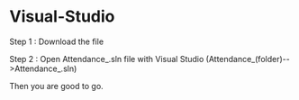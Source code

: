 # Visual-Studio

Step 1 :
Download the file 

Step 2 :
Open Attendance_.sln file with Visual Studio  (Attendance_(folder)-->Attendance_.sln)

Then you are good to go.
